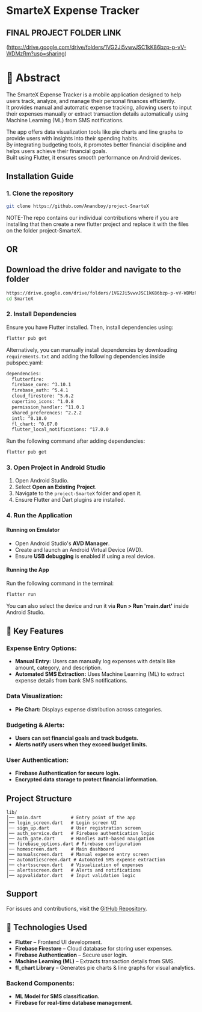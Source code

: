 # SmarteX Expense Tracker
## FINAL PROJECT FOLDER LINK
(https://drive.google.com/drive/folders/1VG2Ji5vwvJSC1kK86bzp-p-vV-WDMzRm?usp=sharing)
# 📌 Abstract  
The SmarteX Expense Tracker is a mobile application designed to help users track, analyze, and manage their personal finances efficiently.<br>
It provides manual and automatic expense tracking, allowing users to input their expenses manually or extract transaction details automatically using Machine Learning (ML) from SMS notifications.<br>

The app offers data visualization tools like pie charts and line graphs to provide users with insights into their spending habits.<br>
By integrating budgeting tools, it promotes better financial discipline and helps users achieve their financial goals.<br>
Built using Flutter, it ensures smooth performance on Android devices.<br>

## Installation Guide

### 1. Clone the repository
```sh
git clone https://github.com/Anandboy/project-SmarteX
```
 NOTE-The repo contains our individual contributions where if you are installing that then create a new flutter project and replace it with the files on the folder project-SmarteX. 

## OR

## Download the drive folder and navigate to the folder
```sh
https://drive.google.com/drive/folders/1VG2Ji5vwvJSC1kK86bzp-p-vV-WDMzRm?usp=sharing
cd SmarteX
```

### 2. Install Dependencies

Ensure you have Flutter installed. Then, install dependencies using:

```sh
flutter pub get
```
Alternatively, you can manually install dependencies by downloading `requirements.txt` and adding the following dependencies inside pubspec.yaml:
```sh
dependencies:
  flutterfire:
  firebase_core: ^3.10.1
  firebase_auth: ^5.4.1
  cloud_firestore: ^5.6.2
  cupertino_icons: ^1.0.8
  permission_handler: ^11.0.1
  shared_preferences: ^2.2.2
  intl: ^0.18.0
  fl_chart: ^0.67.0
  flutter_local_notifications: ^17.0.0
```
Run the following command after adding dependencies:
```sh
flutter pub get
```

### 3. Open Project in Android Studio

1. Open Android Studio.
2. Select **Open an Existing Project**.
3. Navigate to the `project-SmarteX` folder and open it.
4. Ensure Flutter and Dart plugins are installed.

### 4. Run the Application

#### Running on Emulator
- Open Android Studio's **AVD Manager**.
- Create and launch an Android Virtual Device (AVD).
- Ensure **USB debugging** is enabled if using a real device.

#### Running the App
Run the following command in the terminal:

```sh
flutter run
```

You can also select the device and run it via **Run > Run 'main.dart'** inside Android Studio.

## 🔹 Key Features  
### Expense Entry Options:<br>
- **Manual Entry:** Users can manually log expenses with details like amount, category, and description.<br>
- **Automated SMS Extraction:** Uses Machine Learning (ML) to extract expense details from bank SMS notifications.<br>

### Data Visualization:<br>
- **Pie Chart:** Displays expense distribution across categories.<br>

### Budgeting & Alerts:<br>
- **Users can set financial goals and track budgets.**<br>
- **Alerts notify users when they exceed budget limits.**<br>

### User Authentication:<br>
- **Firebase Authentication for secure login.**<br>
- **Encrypted data storage to protect financial information.**<br>


## Project Structure

```
lib/
│── main.dart           # Entry point of the app
│── login_screen.dart   # Login screen UI
│── sign_up.dart        # User registration screen
│── auth_service.dart   # Firebase authentication logic
│── auth_gate.dart      # Handles auth-based navigation
│── firebase_options.dart # Firebase configuration
│── homescreen.dart     # Main dashboard
│── manualscreen.dart   # Manual expense entry screen
│── automaticscreen.dart # Automated SMS expense extraction
│── chartsscreen.dart   # Visualization of expenses
│── alertsscreen.dart   # Alerts and notifications
│── appvalidator.dart   # Input validation logic
```

## Support
For issues and contributions, visit the [GitHub Repository](https://github.com/Anandboy/project-SmarteX).

## 🔹 Technologies Used  
- **Flutter** – Frontend UI development.<br>
- **Firebase Firestore** – Cloud database for storing user expenses.<br>
- **Firebase Authentication** – Secure user login.<br>
- **Machine Learning (ML)** – Extracts transaction details from SMS.<br>
- **fl_chart Library** – Generates pie charts & line graphs for visual analytics.<br>


### Backend Components:<br>
- **ML Model for SMS classification.**<br>
- **Firebase for real-time database management.**<br>



